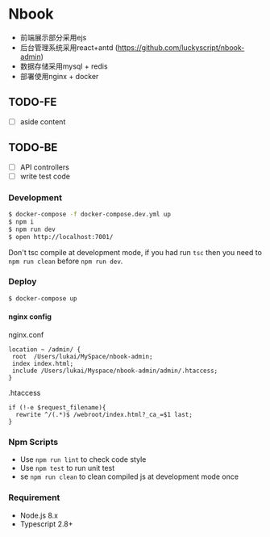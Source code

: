 # Nbook

* 前端展示部分采用ejs
* 后台管理系统采用react+antd (https://github.com/luckyscript/nbook-admin)
* 数据存储采用mysql + redis
* 部署使用nginx + docker

## TODO-FE
- [ ] aside content

## TODO-BE
- [ ] API controllers
- [ ] write test code

### Development

```bash
$ docker-compose -f docker-compose.dev.yml up
$ npm i 
$ npm run dev
$ open http://localhost:7001/
```

Don't tsc compile at development mode, if you had run `tsc` then you need to `npm run clean` before `npm run dev`.

### Deploy

```bash
$ docker-compose up
```
#### nginx config

nginx.conf
```
location ~ /admin/ {                                                                              
 root  /Users/lukai/MySpace/nbook-admin;
 index index.html;
 include /Users/lukai/Myspace/nbook-admin/admin/.htaccess;
}
```

.htaccess
```
if (!-e $request_filename){
  rewrite ^/(.*)$ /webroot/index.html?_ca_=$1 last;
}
```

### Npm Scripts

- Use `npm run lint` to check code style
- Use `npm test` to run unit test
- se `npm run clean` to clean compiled js at development mode once

### Requirement

- Node.js 8.x
- Typescript 2.8+
